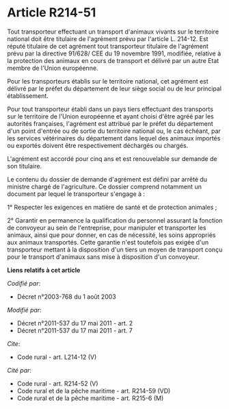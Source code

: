 # Article R214-51

Tout transporteur effectuant un transport d'animaux vivants sur le territoire national doit être titulaire de l'agrément
prévu par l'article L. 214-12. Est réputé titulaire de cet agrément tout transporteur titulaire de l'agrément prévu par la
directive 91/628/ CEE du 19 novembre 1991, modifiée, relative à la protection des animaux en cours de transport et délivré
par un autre Etat membre de l'Union européenne. 

Pour les transporteurs établis sur le territoire national, cet agrément est délivré par le préfet du département de leur
siège social ou de leur principal établissement. 

Pour tout transporteur établi dans un pays tiers effectuant des transports sur le territoire de l'Union européenne et ayant
choisi d'être agréé par les autorités françaises, l'agrément est attribué par le préfet du département d'un point d'entrée ou
de sortie du territoire national ou, le cas échéant, par les services vétérinaires du département dans lequel des animaux
importés ou exportés doivent être respectivement déchargés ou chargés. 

L'agrément est accordé pour cinq ans et est renouvelable sur demande de son titulaire. 

Le contenu du dossier de demande d'agrément est défini par arrêté du ministre chargé de l'agriculture. Ce dossier comprend
notamment un document par lequel le transporteur s'engage à : 

1° Respecter les exigences en matière de santé et de protection animales ; 

2° Garantir en permanence la qualification du personnel assurant la fonction de convoyeur au sein de l'entreprise, pour
manipuler et transporter les animaux, ainsi que pour donner, en cas de nécessité, les soins appropriés aux animaux
transportés. Cette garantie n'est toutefois pas exigée d'un transporteur mettant à la disposition d'un tiers un moyen de
transport conçu pour le transport d'animaux sans mise à disposition d'un convoyeur.

**Liens relatifs à cet article**

_Codifié par_:

  - Décret n°2003-768 du 1 août 2003

_Modifié par_:

  - Décret n°2011-537 du 17 mai 2011 - art. 2
  - Décret n°2011-537 du 17 mai 2011 - art. 7

_Cite_:

  - Code rural - art. L214-12 (V)

_Cité par_:

  - Code rural - art. R214-52 (V)
  - Code rural et de la pêche maritime - art. R214-59 (VD)
  - Code rural et de la pêche maritime - art. R215-6 (M)
